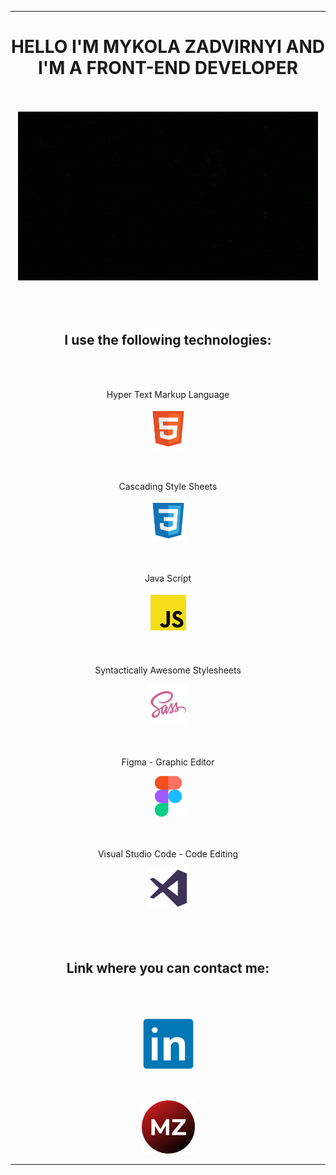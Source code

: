 <div id="header" align="center">
  <hr />
  <h1>HELLO I'M MYKOLA ZADVIRNYI AND I'M A FRONT-END DEVELOPER</h1>
  <br /><br />
  <img src="./giphy.gif" />
</div>
<br /><br /><br />
<div id="main" align="center">
  <h2>I use the following technologies:</h2>
  <br /><br />
  <p>Hyper Text Markup Language</p>
  <img src="./html.png" width="65px" />
  <br /><br /><br />
  <p>Cascading Style Sheets</p>
  <img src="./css.png" width="65px" />
  <br /><br /><br />
  <p>Java Script</p>
  <img src="./js.png" width="65px" />
  <br /><br /><br />
  <p>Syntactically Awesome Stylesheets</p>
  <img src="./sass.png" width="65px" />
  <br /><br /><br />
  <p>Figma - Graphic Editor</p>
  <img src="./figma.png" width="65px" />
  <br /><br /><br />
  <p>Visual Studio Code - Code Editing</p>
  <img src="./vs.png" width="65px" />
</div>
<br /><br /><br />
<div id="footer" align="center">
  <h2>Link where you can contact me:</h2>
  <br /><br />
  <p><a href="https://www.linkedin.com/in/mykola-zadvirnyi/"><img src="./in.png" width="85px" /></a></p>
  <br />
  <p><a href="#!"><img src="./mz.png" width="85px" /></a></p>
  <hr />
</div>
